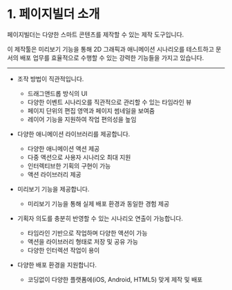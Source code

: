 # 1. 페이지빌더 소개

페이지빌더는 다양한 스마트 콘텐츠를 제작할 수 있는 제작 도구입니다. 

이 제작툴은 미리보기 기능을 통해 2D 그래픽과 애니메이션 시나리오를 테스트하고
문서의 배포 업무를 효율적으로 수행할 수 있는 강력한 기능들을 가지고 있습니다. 

----

+ 조작 방법이 직관적입니다.
  - 드래그앤드롭 방식의 UI
  - 다양한 이벤트 시나리오를 직관적으로 관리할 수 있는 타임라인 뷰
  - 페이지 단위의 편집 영역과 페이지 썸네일을 보여줌
  - 레이어 기능을 지원하여 작업 편의성을 높임

+ 다양한 애니메이션 라이브러리를 제공합니다.
  - 다양한 애니메이션 액션 제공
  - 다중 액션으로 사용자 시나리오 최대 지원
  - 인터렉티브한 기획의 구현이 가능
  - 액션 라이브러리 제공
  
+ 미리보기 기능을 제공합니다.
  - 미리보기 기능을 통해 실제 배포 환경과 동일한 경험 제공

+ 기획자 의도를 충분히 반영할 수 있는 시나리오 연출이 가능합니다.
  - 타임라인 기반으로 작업하며 다양한 액션이 가능
  - 액션을 라이브러리 형태로 저장 및 공유 가능
  - 다양한 인터렉션 작업이 용이

+ 다양한 배포 환경을 지원합니다.
  - 코딩없이 다양한 플랫폼에(iOS, Android, HTML5) 맞게 제작 및 배포
